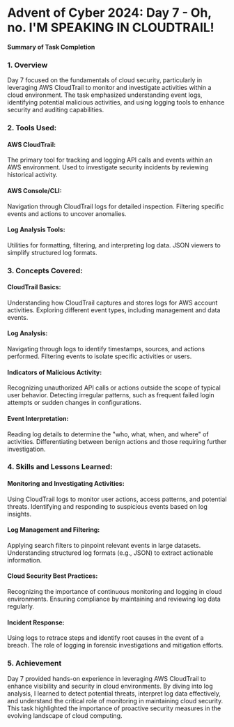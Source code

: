 # Advent of Cyber 2024: Day 7 - Oh, no. I'M SPEAKING IN CLOUDTRAIL!

**Summary of Task Completion**

### 1. Overview
Day 7 focused on the fundamentals of cloud security, particularly in leveraging AWS CloudTrail to monitor and investigate activities within a cloud environment. The task emphasized understanding event logs, identifying potential malicious activities, and using logging tools to enhance security and auditing capabilities.

### 2. Tools Used:
#### AWS CloudTrail:
The primary tool for tracking and logging API calls and events within an AWS environment.
Used to investigate security incidents by reviewing historical activity.
#### AWS Console/CLI:
Navigation through CloudTrail logs for detailed inspection.
Filtering specific events and actions to uncover anomalies.
#### Log Analysis Tools:
Utilities for formatting, filtering, and interpreting log data.
JSON viewers to simplify structured log formats.

### 3. Concepts Covered:
#### CloudTrail Basics:
Understanding how CloudTrail captures and stores logs for AWS account activities.
Exploring different event types, including management and data events.
#### Log Analysis:
Navigating through logs to identify timestamps, sources, and actions performed.
Filtering events to isolate specific activities or users.
#### Indicators of Malicious Activity:
Recognizing unauthorized API calls or actions outside the scope of typical user behavior.
Detecting irregular patterns, such as frequent failed login attempts or sudden changes in configurations.
#### Event Interpretation:
Reading log details to determine the "who, what, when, and where" of activities.
Differentiating between benign actions and those requiring further investigation.

### 4. Skills and Lessons Learned:
#### Monitoring and Investigating Activities:
Using CloudTrail logs to monitor user actions, access patterns, and potential threats.
Identifying and responding to suspicious events based on log insights.
#### Log Management and Filtering:
Applying search filters to pinpoint relevant events in large datasets.
Understanding structured log formats (e.g., JSON) to extract actionable information.
#### Cloud Security Best Practices:
Recognizing the importance of continuous monitoring and logging in cloud environments.
Ensuring compliance by maintaining and reviewing log data regularly.
#### Incident Response:
Using logs to retrace steps and identify root causes in the event of a breach.
The role of logging in forensic investigations and mitigation efforts.

### 5. Achievement
Day 7 provided hands-on experience in leveraging AWS CloudTrail to enhance visibility and security in cloud environments. By diving into log analysis, I learned to detect potential threats, interpret log data effectively, and understand the critical role of monitoring in maintaining cloud security. This task highlighted the importance of proactive security measures in the evolving landscape of cloud computing.
